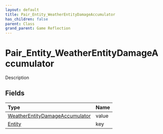 ```yaml
---
layout: default
title: Pair_Entity_WeatherEntityDamageAccumulator
has_children: false
parent: Class
grand_parent: Game Reflection
---
```

# Pair_Entity_WeatherEntityDamageAccumulator
Description 

## Fields
| Type | Name |
|:-------------|:--------------|
| [WeatherEntityDamageAccumulator](/game-reflection/classes/weather_entity_damage_accumulator.md) | value |
| [Entity](/game-reflection/classes/entity.md) | key |
